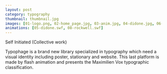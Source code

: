 ```yaml
---
layout: post
category: typography
thumbnail: thumbnail.jpg
images: [01-logo.png, 02-home_page.jpg, 03-anim.jpg, 04-didone.jpg, 06-rockwell1.jpg, 07-rockwell2.jpg, 08-poster.jpg]
animations: [05-didone.swf, 08-rockwell.swf]
---
```

Self Initiated
(Collective work)

Typophage is a brand new library specialized in typography which need a visual identity including poster, stationary and website. 
This last platform is made by flash animation and presents the Maximilien Vox typographic classification.
